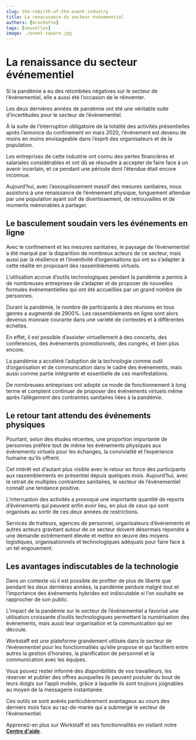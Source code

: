 ```yaml
---
slug: the-rebirth-of-the-event-industry
title: La renaissance du secteur événementiel
authors: [mrochette]
tags: [nouvelles]
image: ./event-square.jpg
---
```

# La renaissance du secteur événementiel
Si la pandémie a eu des retombées négatives sur le secteur de l’événementiel, elle a aussi été l’occasion de le réinventer.

<!--truncate-->

Les deux dernières années de pandémie ont été une véritable suite d’incertitudes pour le secteur de l’événementiel. 

À la suite de l’interruption obligatoire de la totalité des activités présentielles après l’annonce du confinement en mars 2020, l’événement est devenu de moins en moins envisageable dans l’esprit des organisateurs et de la population. 

Les entreprises de cette industrie ont connu des pertes financières et salariales considérables et ont dû se résoudre à accepter de faire face à un avenir incertain, et ce pendant une période dont l’étendue était encore inconnue. 

Aujourd’hui, avec l’assouplissement massif des mesures sanitaires, nous assistons à une renaissance de l’événement physique, longuement attendue par une population ayant soif de divertissement, de retrouvailles et de moments mémorables à partager.

## Le basculement soudain vers les événements en ligne
Avec le confinement et les mesures sanitaires, le paysage de l’événementiel a été marqué par la disparition de nombreux acteurs de ce secteur, mais aussi par la résilience et l’inventivité d’organisations qui ont su s’adapter à cette réalité en proposant des rassemblements virtuels.

L’utilisation accrue d’outils technologiques pendant la pandémie a permis à de nombreuses entreprises de s’adapter et de proposer de nouvelles formules événementielles qui ont été accueillies par un grand nombre de personnes. 

Durant la pandémie, le nombre de participants à des réunions en tous genres a augmenté de 2900%. Les rassemblements en ligne sont alors devenus monnaie courante dans une variété de contextes et à différentes échelles. 

En effet, il est possible d’assister virtuellement à des concerts, des conférences, des événements promotionnels, des congrès, et bien plus encore.

La pandémie a accéléré l’adoption de la technologie comme outil d’organisation et de communication dans le cadre des événements, mais aussi comme partie intégrante et essentielle de ces manifestations. 

De nombreuses entreprises ont adopté ce mode de fonctionnement à long terme et comptent continuer de proposer des événements virtuels même après l’allègement des contraintes sanitaires liées à la pandémie.

## Le retour tant attendu des événements physiques
Pourtant, selon des études récentes, une proportion importante de personnes préfère tout de même les événements physiques aux événements virtuels pour les échanges, la convivialité et l’expérience humaine qu’ils offrent.

Cet intérêt est d’autant plus visible avec le retour en force des participants aux rassemblements en présentiel depuis quelques mois. Aujourd’hui, avec le retrait de multiples contraintes sanitaires, le secteur de l’événementiel connaît une tendance positive. 

L’interruption des activités a provoqué une importante quantité de reports d’événements qui peuvent enfin avoir lieu, en plus de ceux qui sont organisés au sortir de ces deux années de restrictions. 

Services de traiteurs, agences de personnel, organisateurs d’événements et autres acteurs gravitant autour de ce secteur doivent désormais répondre à une demande extrêmement élevée et mettre en œuvre des moyens logistiques, organisationnels et technologiques adéquats pour faire face à un tel engouement.

## Les avantages indiscutables de la technologie
Dans un contexte où il est possible de profiter de plus de liberté que pendant les deux dernières années, la pandémie perdure malgré tout et l’importance des événements hybrides est indiscutable si l’on souhaite se rapprocher de son public.

L’impact de la pandémie sur le secteur de l’événementiel a favorisé une utilisation croissante d’outils technologiques permettant la numérisation des événements, mais aussi leur organisation et la communication qui en découle.

Workstaff est une plateforme grandement utilisée dans le secteur de l’événementiel pour les fonctionnalités qu’elle propose et qui facilitent entre autres la gestion d’horaires, la planification de personnel et la communication avec les équipes. 

Vous pouvez rester informé des disponibilités de vos travailleurs, les réserver et publier des offres auxquelles ils peuvent postuler du bout de leurs doigts sur l’appli mobile, grâce à laquelle ils sont toujours joignables au moyen de la messagerie instantanée. 

Ces outils se sont avérés particulièrement avantageux au cours des derniers mois face au raz-de-marée qui a submergé le secteur de l’événementiel. 

Apprenez-en plus sur Workstaff et ses fonctionnalités en visitant notre [**Centre d'aide**](https://help.workstaff.app/fr/docs/managers/).